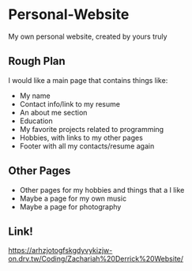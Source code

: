 # Personal-Website
My own personal website, created by yours truly

## Rough Plan
I would like a main page that contains things like:
- My name
- Contact info/link to my resume
- An about me section
- Education
- My favorite projects related to programming
- Hobbies, with links to my other pages
- Footer with all my contacts/resume again
## Other Pages
- Other pages for my hobbies and things that a I like
- Maybe a page for my own music
- Maybe a page for photography
## Link!
https://arhzjotogfskgdyvykizjw-on.drv.tw/Coding/Zachariah%20Derrick%20Website/
